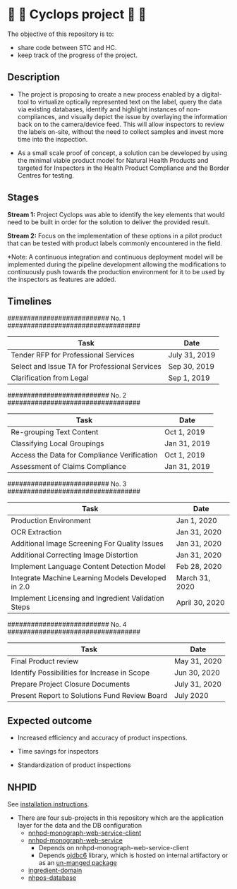 # :maple_leaf: :eyes: Cyclops project  :eyes: :maple_leaf:

The objective of this repository is to:
- share code between STC and HC.
- keep track of the progress of the project.

## Description 

- The project is proposing to create a new process enabled by a digital-tool to virtualize optically represented text on the label, query the data via existing databases, identify and highlight instances of non-compliances, and visually depict the issue by overlaying the information back on to the camera/device feed. This will allow inspectors to review the labels on-site, without the need to collect samples and invest more time into the inspection. 

- As a small scale proof of concept, a solution can be developed by using the minimal viable product model for Natural Health Products and targeted for Inspectors in the Health Product Compliance and the Border Centres for testing. 

## Stages

**Stream 1:** Project Cyclops was able to identify the key elements that would need to be built in order for the solution to deliver the provided result. 

**Stream 2:** Focus on the implementation of these options in a pilot product that can be tested with product labels commonly encountered in the field. 

*Note: A continuous integration and continuous deployment model will be implemented during the pipeline development allowing the modifications to continuously push towards the production environment for it to be used by the inspectors as features are added.

## Timelines

########################## No. 1 ################################## 

| Task | Date |
| --- | --- |
| Tender RFP for Professional Services  | July 31, 2019 |
| Select and Issue TA for Professional Services | Sep 30, 2019 |
| Clarification from Legal  | Sep 1, 2019 |




########################## No. 2 ################################## 

| Task | Date |
| --- | --- |
| Re-grouping Text Content |                              Oct 1, 2019|
| Classifying Local Groupings                          | Jan 31, 2019|
| Access the Data for Compliance Verification          | Oct 1, 2019|
| Assessment of Claims Compliance                      | Jan 31, 2019|


########################## No. 3 ################################## 

| Task | Date |
| --- | --- |
| Production Environment                               | Jan 1, 2020 |
| OCR Extraction                                       | Jan 31, 2020 |
| Additional Image Screening For Quality Issues        | Jan 31, 2020 |
| Additional Correcting Image Distortion               | Jan 31, 2020 |
| Implement Language Content Detection Model           | Feb 28, 2020 |
| Integrate Machine Learning Models Developed in 2.0   | March 31, 2020 | 
| Implement Licensing and Ingredient Validation Steps  | April 30, 2020 |


########################## No. 4 ################################## 

| Task | Date |
| --- | --- |
| Final Product review |                                 May 31, 2020 |
| Identify Possibilities for Increase in Scope |         Jun 30, 2020 |
| Prepare Project Closure Documents |                    July 31, 2020 |
| Present Report to Solutions Fund Review Board |        July 2020 |



## Expected outcome

- Increased efficiency and accuracy of product inspections. 

- Time savings for inspectors

- Standardization of product inspections 

## NHPID

See [installation instructions](InstallationInstructions_IP501.1.7.doc).

- There are four sub-projects in this repository which are the application layer for the data and the DB configuration
  - [nnhpd-monograph-web-service-client](./nnhpd-monograph-web-service-client)
  - [nnhpd-monograph-web-service](./nnhpd-monograph-web-service)
    - Depends on nnhpd-monograph-web-service-client
    - Depends [ojdbc6](https://nhpid-dv-wb-01.canadacentral.cloudapp.azure.com/artifactory/hc-sc/ojdbc6/ojdbc6/6.0.0/) library, which is hosted on internal artifactory or as an [un-manged package](https://nhpid-dv-wb-01.canadacentral.cloudapp.azure.com/artifactory/hc-sc/ojdbc6/ojdbc6/6.0.0/)
  - [ingredient-domain](./ingredient-domain)
  - [nhpos-database](./nhpos-database)
